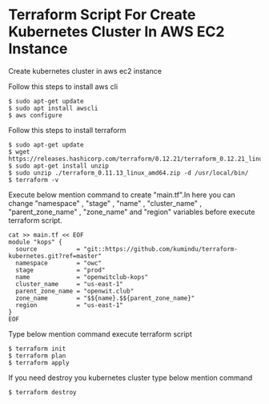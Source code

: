 # Terraform Script For Create Kubernetes Cluster In AWS EC2 Instance
Create kubernetes cluster in aws ec2 instance 


Follow this steps to install aws cli
``` 
$ sudo apt-get update
$ sudo apt install awscli
$ aws configure
``` 

Follow this steps to install terraform 
``` 
$ sudo apt-get update
$ wget https://releases.hashicorp.com/terraform/0.12.21/terraform_0.12.21_linux_amd64.zip
$ sudo apt-get install unzip
$ sudo unzip ./terraform_0.11.13_linux_amd64.zip -d /usr/local/bin/
$ terraform -v
``` 

Execute below mention command to create "main.tf".In here you can change "namespace" , "stage" , "name" , "cluster_name" ,
"parent_zone_name" , "zone_name" and "region" variables before execute terraform script.
``` 
cat >> main.tf << EOF
module "kops" {
  source           = "git::https://github.com/kumindu/terraform-kubernetes.git?ref=master"
  namespace        = "owc"
  stage            = "prod"
  name             = "openwitclub-kops"
  cluster_name     = "us-east-1"
  parent_zone_name = "openwit.club"
  zone_name        = "$${name}.$${parent_zone_name}"
  region           = "us-east-1"
}
EOF
```
Type below mention command execute terraform script
``` 
$ terraform init
$ terraform plan
$ terraform apply

```

If you need destroy you kubernetes cluster type below mention command

``` 
$ terraform destroy

```

